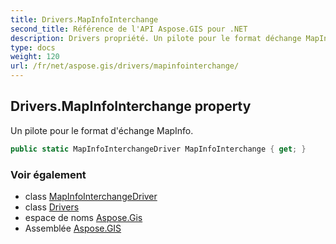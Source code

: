 ```yaml
---
title: Drivers.MapInfoInterchange
second_title: Référence de l'API Aspose.GIS pour .NET
description: Drivers propriété. Un pilote pour le format déchange MapInfo.
type: docs
weight: 120
url: /fr/net/aspose.gis/drivers/mapinfointerchange/
---
```

## Drivers.MapInfoInterchange property

Un pilote pour le format d'échange MapInfo.

```csharp
public static MapInfoInterchangeDriver MapInfoInterchange { get; }
```

### Voir également

* class [MapInfoInterchangeDriver](../../../aspose.gis.formats.mapinfointerchange/mapinfointerchangedriver/)
* class [Drivers](../)
* espace de noms [Aspose.Gis](../../drivers/)
* Assemblée [Aspose.GIS](../../../)



